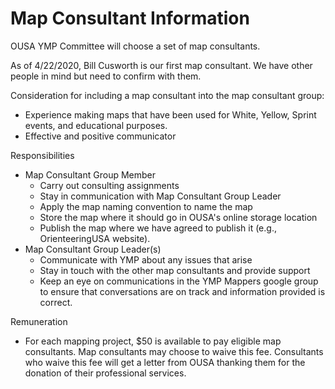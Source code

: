 # Map Consultant Information

OUSA YMP Committee will choose a set of map consultants. 

As of 4/22/2020, Bill Cusworth is our first map consultant. We have other people in mind but need to confirm with them.

Consideration for including a map consultant into the map consultant group:

* Experience making maps that have been used for White, Yellow, Sprint events, and educational purposes.
* Effective and positive communicator

Responsibilities

* Map Consultant Group Member
  * Carry out consulting assignments
  * Stay in communication with Map Consultant Group Leader
  * Apply the map naming convention to name the map
  * Store the map where it should go in OUSA's online storage location
  * Publish the map where we have agreed to publish it \(e.g., OrienteeringUSA website\).
* Map Consultant Group Leader\(s\) 
  * Communicate with YMP about any issues that arise
  * Stay in touch with the other map consultants and provide support
  * Keep an eye on communications in the YMP Mappers google group to ensure that conversations are on track and information provided is correct.

Remuneration

* For each mapping project, $50 is available to pay eligible map consultants. Map consultants may choose to waive this fee. Consultants who waive this fee will get a letter from OUSA thanking them for the donation of their professional services.



